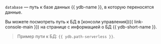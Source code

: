 `database` — путь к базе данных {{ ydb-name }}, в которую переносятся данные.

  Вы можете посмотреть путь к БД в [консоли управления]({{ link-console-main }}) на странице с информацией о БД {{ ydb-short-name }}.

  >Пример пути к БД: `{{ ydb.path-serverless }}`.
